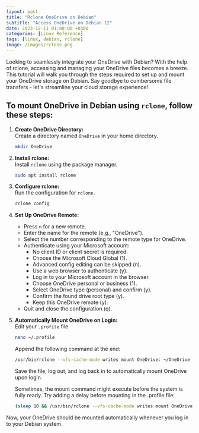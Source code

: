 ```yaml
---
layout: post
title: "Rclone OneDrive on Debian"
subtitle: "Access OneDrive on Debian 12"
date: 2023-12-11 01:00:00 +0300
categories: [Linux Reference]
tags: [linux, debian, rclone]
image: /images/rclone.png
---
```



Looking to seamlessly integrate your OneDrive with Debian? With the help of rclone, accessing and managing your OneDrive files becomes a breeze. This tutorial will walk you through the steps required to set up and mount your OneDrive storage on Debian. Say goodbye to cumbersome file transfers - let's streamline your cloud storage experience!


## To mount OneDrive in Debian using `rclone`, follow these steps:

1. **Create OneDrive Directory:**  
   Create a directory named `OneDrive` in your home directory.

   ```bash
   mkdir OneDrive
   ```

2. **Install rclone:**  
   Install `rclone` using the package manager.

   ```bash
   sudo apt install rclone
   ```

3. **Configure rclone:**  
   Run the configuration for `rclone`.

   ```bash
   rclone config
   ```

4. **Set Up OneDrive Remote:**  
   - Press `n` for a new remote.
   - Enter the name for the remote (e.g., "OneDrive").
   - Select the number corresponding to the remote type for OneDrive.
   - Authenticate using your Microsoft account:
     - No client ID or client secret is required.
     - Choose the Microsoft Cloud Global (1).
     - Advanced config editing can be skipped (n).
     - Use a web browser to authenticate (y).
     - Log in to your Microsoft account in the browser.
     - Choose OneDrive personal or business (1).
     - Select OneDrive type (personal) and confirm (y).
     - Confirm the found drive root type (y).
     - Keep this OneDrive remote (y).
   - Quit and close the configuration (q).

5. **Automatically Mount OneDrive on Login:**  
   Edit your `.profile` file 
   
   ```bash
   nano ~/.profile
   ```

   Append the following command at the end:

   ```bash
   /usr/bin/rclone --vfs-cache-mode writes mount OneDrive: ~/OneDrive &
   ```

   Save the file, log out, and log back in to automatically mount OneDrive upon login.

   Sometimes, the mount command might execute before the system is fully ready. Try adding a delay before mounting in the .profile file:

   ```bash
   (sleep 10 && /usr/bin/rclone --vfs-cache-mode writes mount OneDrive: ~/OneDrive &) 
   ```

Now, your OneDrive should be mounted automatically whenever you log in to your Debian system.

